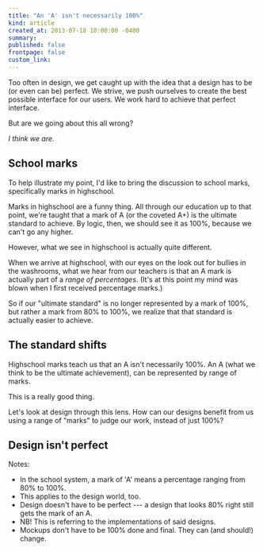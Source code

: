 ```yaml
---
title: "An 'A' isn't necessarily 100%"
kind: article
created_at: 2013-07-18 18:00:00 -0400
summary: 
published: false
frontpage: false
custom_link: 
---
```


Too often in design, we get caught up with the idea that a design has to be (or even can be) perfect. We strive, we push ourselves to create the best possible interface for our users. We work hard to achieve that perfect interface.

But are we going about this all wrong?

*I think we are.*

## School marks

To help illustrate my point, I'd like to bring the discussion to school marks, specifically marks in highschool.

Marks in highschool are a funny thing. All through our education up to that point, we're taught that a mark of A (or the coveted A+) is the ultimate standard to achieve. By logic, then, we should see it as 100%, because we can't go any higher.

However, what we see in highschool is actually quite different.

When we arrive at highschool, with our eyes on the look out for bullies in the washrooms, what we hear from our teachers is that an A mark is actually part of a *range of percentages*. (It's at this point my mind was blown when I first received percentage marks.)

So if our "ultimate standard" is no longer represented by a mark of 100%, but rather a mark from 80% to 100%, we realize that that standard is actually easier to achieve.

## The standard shifts

Highschool marks teach us that an A isn't necessarily 100%. An A (what we think to be the ultimate achievement), can be represented by range of marks.

This is a really good thing.

Let's look at design through this lens. How can our designs benefit from us using a range of "marks" to judge our work, instead of just 100%?

## Design isn't perfect



Notes:

* In the school system, a mark of 'A' means a percentage ranging from 80% to 100%.
* This applies to the design world, too.
* Design doesn't have to be perfect --- a design that looks 80% right still gets the mark of an A.
* NB! This is referring to the implementations of said designs.
* Mockups don't have to be 100% done and final. They can (and should!) change.
